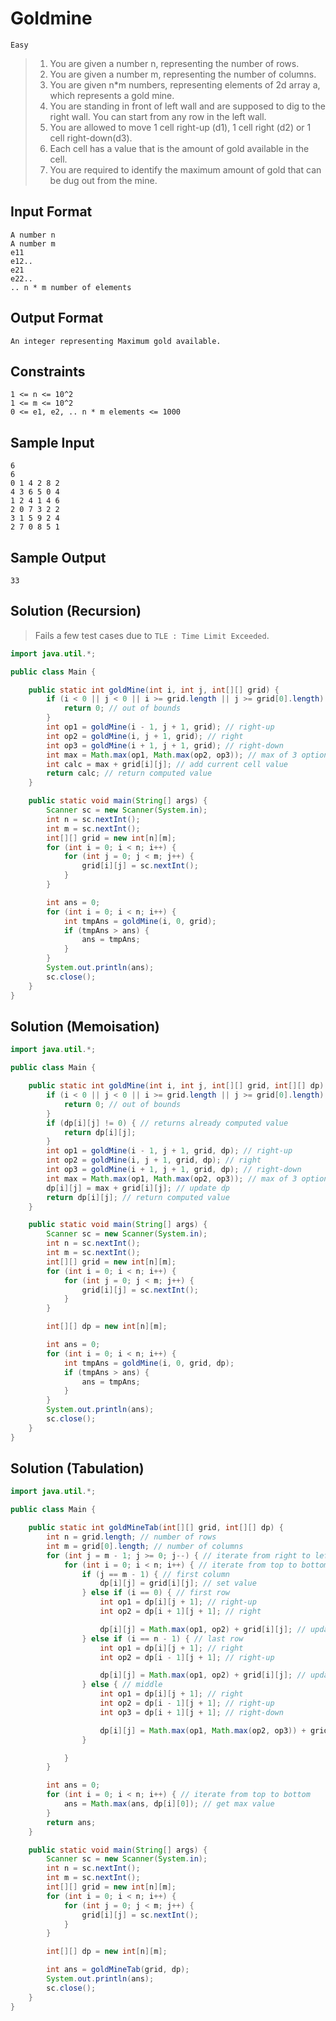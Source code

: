 # Goldmine

`Easy`

> 1. You are given a number n, representing the number of rows.
> 2. You are given a number m, representing the number of columns.
> 3. You are given n\*m numbers, representing elements of 2d array a, which represents a gold mine.
> 4. You are standing in front of left wall and are supposed to dig to the right wall. You can start from
>    any row in the left wall.
> 5. You are allowed to move 1 cell right-up (d1), 1 cell right (d2) or 1 cell right-down(d3).
> 6. Each cell has a value that is the amount of gold available in the cell.
> 7. You are required to identify the maximum amount of gold that can be dug out from the mine.

## Input Format

```
A number n
A number m
e11
e12..
e21
e22..
.. n * m number of elements
```

## Output Format

```
An integer representing Maximum gold available.
```

## Constraints

```
1 <= n <= 10^2
1 <= m <= 10^2
0 <= e1, e2, .. n * m elements <= 1000
```

## Sample Input

```
6
6
0 1 4 2 8 2
4 3 6 5 0 4
1 2 4 1 4 6
2 0 7 3 2 2
3 1 5 9 2 4
2 7 0 8 5 1
```

## Sample Output

```
33
```

## Solution (Recursion)

> Fails a few test cases due to `TLE : Time Limit Exceeded`.

```java
import java.util.*;

public class Main {

    public static int goldMine(int i, int j, int[][] grid) {
        if (i < 0 || j < 0 || i >= grid.length || j >= grid[0].length) {
            return 0; // out of bounds
        }
        int op1 = goldMine(i - 1, j + 1, grid); // right-up
        int op2 = goldMine(i, j + 1, grid); // right
        int op3 = goldMine(i + 1, j + 1, grid); // right-down
        int max = Math.max(op1, Math.max(op2, op3)); // max of 3 options
        int calc = max + grid[i][j]; // add current cell value
        return calc; // return computed value
    }

    public static void main(String[] args) {
        Scanner sc = new Scanner(System.in);
        int n = sc.nextInt();
        int m = sc.nextInt();
        int[][] grid = new int[n][m];
        for (int i = 0; i < n; i++) {
            for (int j = 0; j < m; j++) {
                grid[i][j] = sc.nextInt();
            }
        }

        int ans = 0;
        for (int i = 0; i < n; i++) {
            int tmpAns = goldMine(i, 0, grid);
            if (tmpAns > ans) {
                ans = tmpAns;
            }
        }
        System.out.println(ans);
        sc.close();
    }
}
```

## Solution (Memoisation)

```java
import java.util.*;

public class Main {

    public static int goldMine(int i, int j, int[][] grid, int[][] dp) {
        if (i < 0 || j < 0 || i >= grid.length || j >= grid[0].length) {
            return 0; // out of bounds
        }
        if (dp[i][j] != 0) { // returns already computed value
            return dp[i][j];
        }
        int op1 = goldMine(i - 1, j + 1, grid, dp); // right-up
        int op2 = goldMine(i, j + 1, grid, dp); // right
        int op3 = goldMine(i + 1, j + 1, grid, dp); // right-down
        int max = Math.max(op1, Math.max(op2, op3)); // max of 3 options
        dp[i][j] = max + grid[i][j]; // update dp
        return dp[i][j]; // return computed value
    }

    public static void main(String[] args) {
        Scanner sc = new Scanner(System.in);
        int n = sc.nextInt();
        int m = sc.nextInt();
        int[][] grid = new int[n][m];
        for (int i = 0; i < n; i++) {
            for (int j = 0; j < m; j++) {
                grid[i][j] = sc.nextInt();
            }
        }

        int[][] dp = new int[n][m];

        int ans = 0;
        for (int i = 0; i < n; i++) {
            int tmpAns = goldMine(i, 0, grid, dp);
            if (tmpAns > ans) {
                ans = tmpAns;
            }
        }
        System.out.println(ans);
        sc.close();
    }
}
```

## Solution (Tabulation)

```java
import java.util.*;

public class Main {

    public static int goldMineTab(int[][] grid, int[][] dp) {
        int n = grid.length; // number of rows
        int m = grid[0].length; // number of columns
        for (int j = m - 1; j >= 0; j--) { // iterate from right to left
            for (int i = 0; i < n; i++) { // iterate from top to bottom
                if (j == m - 1) { // first column
                    dp[i][j] = grid[i][j]; // set value
                } else if (i == 0) { // first row
                    int op1 = dp[i][j + 1]; // right-up
                    int op2 = dp[i + 1][j + 1]; // right

                    dp[i][j] = Math.max(op1, op2) + grid[i][j]; // update dp
                } else if (i == n - 1) { // last row
                    int op1 = dp[i][j + 1]; // right
                    int op2 = dp[i - 1][j + 1]; // right-up

                    dp[i][j] = Math.max(op1, op2) + grid[i][j]; // update dp
                } else { // middle
                    int op1 = dp[i][j + 1]; // right
                    int op2 = dp[i - 1][j + 1]; // right-up
                    int op3 = dp[i + 1][j + 1]; // right-down

                    dp[i][j] = Math.max(op1, Math.max(op2, op3)) + grid[i][j]; // update dp
                }

            }
        }

        int ans = 0;
        for (int i = 0; i < n; i++) { // iterate from top to bottom
            ans = Math.max(ans, dp[i][0]); // get max value
        }
        return ans;
    }

    public static void main(String[] args) {
        Scanner sc = new Scanner(System.in);
        int n = sc.nextInt();
        int m = sc.nextInt();
        int[][] grid = new int[n][m];
        for (int i = 0; i < n; i++) {
            for (int j = 0; j < m; j++) {
                grid[i][j] = sc.nextInt();
            }
        }

        int[][] dp = new int[n][m];

        int ans = goldMineTab(grid, dp);
        System.out.println(ans);
        sc.close();
    }
}
```
